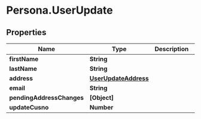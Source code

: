 # Persona.UserUpdate

## Properties

Name | Type | Description | Notes
------------ | ------------- | ------------- | -------------
**firstName** | **String** |  | [optional] 
**lastName** | **String** |  | [optional] 
**address** | [**UserUpdateAddress**](UserUpdateAddress.md) |  | [optional] 
**email** | **String** |  | [optional] 
**pendingAddressChanges** | **[Object]** |  | [optional] 
**updateCusno** | **Number** |  | [optional] 


